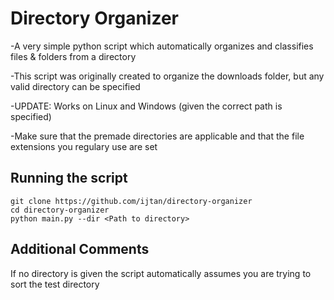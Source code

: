 # Directory Organizer
-A very simple python script which automatically organizes and classifies files & folders from a directory 

-This script was originally created to organize the downloads folder, but any valid directory can be specified

-UPDATE: Works on Linux and Windows (given the correct path is specified)

-Make sure that the premade directories are applicable and that the file extensions you regulary use are set

## Running the script
```
git clone https://github.com/ijtan/directory-organizer
cd directory-organizer
python main.py --dir <Path to directory>
```
## Additional Comments
If no directory is given the script automatically assumes you are trying to sort the test directory
